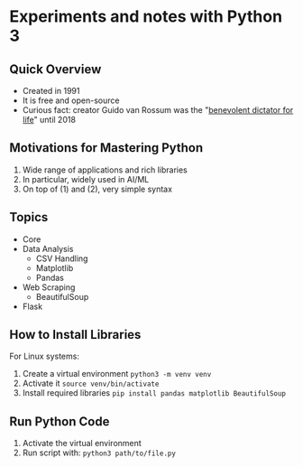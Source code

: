 # Experiments and notes with Python 3

## Quick Overview
- Created in 1991
- It is free and open-source
- Curious fact: creator Guido van Rossum was the "[benevolent dictator for life](https://en.wikipedia.org/wiki/Benevolent_dictator_for_life)" until 2018


## Motivations for Mastering Python
1. Wide range of applications and rich libraries
2. In particular, widely used in AI/ML
3. On top of (1) and (2), very simple syntax


## Topics
- Core
- Data Analysis
	- CSV Handling
	- Matplotlib
	- Pandas
- Web Scraping
	- BeautifulSoup
- Flask


## How to Install Libraries
For Linux systems:
1. Create a virtual environment
`python3 -m venv venv`
2. Activate it
`source venv/bin/activate`
3. Install required libraries
`pip install pandas matplotlib BeautifulSoup`


## Run Python Code
1. Activate the virtual environment
2. Run script with: `python3 path/to/file.py`